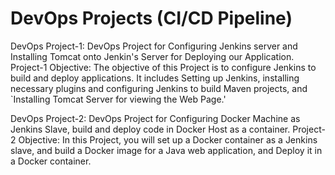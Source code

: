 DevOps Projects (CI/CD Pipeline)
===============
DevOps Project-1: DevOps Project for Configuring Jenkins
server and Installing Tomcat onto Jenkin's Server for Deploying our
Application.
Project-1 Objective: The objective of this Project is to configure Jenkins to build
and deploy applications. It includes Setting up Jenkins, installing necessary plugins
and configuring Jenkins to build Maven projects, and `Installing Tomcat Server for
viewing the Web Page.'


DevOps Project-2: DevOps Project for Configuring Docker
Machine as Jenkins Slave, build and deploy code in Docker Host as a
container.
Project-2 Objective: In this Project, you will set up a Docker container as a Jenkins
slave, and build a Docker image for a Java web application, and Deploy it in a Docker
container.
